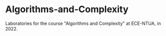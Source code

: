 # Algorithms-and-Complexity
Laboratories for the course "Algorithms and Complexity" at ECE-NTUA, in 2022.

